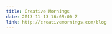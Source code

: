 ```yaml
---
title: Creative Mornings
date: 2013-11-13 16:08:00 Z
link: http://creativemornings.com/blog
---
```


